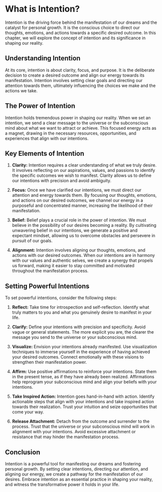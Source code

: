 What is Intention?
=============================

Intention is the driving force behind the manifestation of our dreams and the catalyst for personal growth. It is the conscious choice to direct our thoughts, emotions, and actions towards a specific desired outcome. In this chapter, we will explore the concept of intention and its significance in shaping our reality.

Understanding Intention
-----------------------

At its core, intention is about clarity, focus, and purpose. It is the deliberate decision to create a desired outcome and align our energy towards its manifestation. Intention involves setting clear goals and directing our attention towards them, ultimately influencing the choices we make and the actions we take.

The Power of Intention
----------------------

Intention holds tremendous power in shaping our reality. When we set an intention, we send a clear message to the universe or the subconscious mind about what we want to attract or achieve. This focused energy acts as a magnet, drawing in the necessary resources, opportunities, and experiences that align with our intentions.

Key Elements of Intention
-------------------------

1. **Clarity:** Intention requires a clear understanding of what we truly desire. It involves reflecting on our aspirations, values, and passions to identify the specific outcomes we wish to manifest. Clarity allows us to define our intentions with precision and avoid ambiguity.

2. **Focus:** Once we have clarified our intentions, we must direct our attention and energy towards them. By focusing our thoughts, emotions, and actions on our desired outcomes, we channel our energy in a purposeful and concentrated manner, increasing the likelihood of their manifestation.

3. **Belief:** Belief plays a crucial role in the power of intention. We must believe in the possibility of our desires becoming a reality. By cultivating unwavering belief in our intentions, we generate a positive and expectant mindset, allowing us to overcome obstacles and persevere in pursuit of our goals.

4. **Alignment:** Intention involves aligning our thoughts, emotions, and actions with our desired outcomes. When our intentions are in harmony with our values and authentic selves, we create a synergy that propels us forward, making it easier to stay committed and motivated throughout the manifestation process.

Setting Powerful Intentions
---------------------------

To set powerful intentions, consider the following steps:

1. **Reflect:** Take time for introspection and self-reflection. Identify what truly matters to you and what you genuinely desire to manifest in your life.

2. **Clarify:** Define your intentions with precision and specificity. Avoid vague or general statements. The more explicit you are, the clearer the message you send to the universe or your subconscious mind.

3. **Visualize:** Envision your intentions already manifested. Use visualization techniques to immerse yourself in the experience of having achieved your desired outcomes. Connect emotionally with these visions to strengthen their manifestation power.

4. **Affirm:** Use positive affirmations to reinforce your intentions. State them in the present tense, as if they have already been realized. Affirmations help reprogram your subconscious mind and align your beliefs with your intentions.

5. **Take Inspired Action:** Intention goes hand-in-hand with action. Identify actionable steps that align with your intentions and take inspired action towards their realization. Trust your intuition and seize opportunities that come your way.

6. **Release Attachment:** Detach from the outcome and surrender to the process. Trust that the universe or your subconscious mind will work in alignment with your intentions. Avoid excessive attachment or resistance that may hinder the manifestation process.

Conclusion
----------

Intention is a powerful tool for manifesting our dreams and fostering personal growth. By setting clear intentions, directing our attention, and aligning our energy, we create a pathway for the manifestation of our desires. Embrace intention as an essential practice in shaping your reality, and witness the transformative power it holds in your life.
